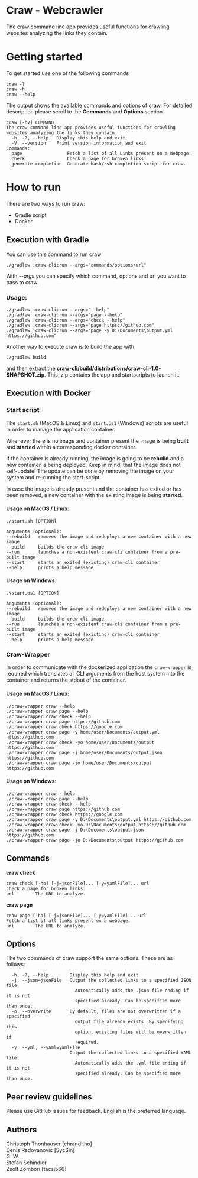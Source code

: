 

# Craw - Webcrawler

The craw command line app provides useful functions for crawling websites analyzing the links they contain.

# Getting started

To get started use one of the following commands

```
craw -?
craw -h
craw --help
```

The output shows the available commands and options of craw. For detailed description please scroll to the **Commands** and **Options** section.

```
craw [-hV] COMMAND
The craw command line app provides useful functions for crawling websites analyzing the links they contain.
  -h, -?, --help   Display this help and exit
  -V, --version    Print version information and exit
Commands:
  page                 Fetch a list of all Links present on a Webpage.
  check                Check a page for broken links.
  generate-completion  Generate bash/zsh completion script for craw.
```

# How to run

There are two ways to run craw:

 - Gradle script
 - Docker

## Execution with Gradle

You can use this command to run craw

```
./gradlew :craw-cli:run --args="commands/options/url"
```

With *--args* you can specify which command, options and url you want to pass to craw.

### Usage:

```
./gradlew :craw-cli:run --args="--help"
./gradlew :craw-cli:run --args="page --help"
./gradlew :craw-cli:run --args="check --help"
./gradlew :craw-cli:run --args="page https://github.com"
./gradlew :craw-cli:run --args="page -y D:\Documents\output.yml https://github.com"

```

Another way to execute craw is to build the app with

```
./gradlew build
```

and then extract the **craw-cli/build/distributions/craw-cli-1.0-SNAPSHOT.zip**. This .zip contains the app and startscripts to launch it.


## Execution with Docker

### Start script
The `start.sh` (MacOS & Linux) and `start.ps1` (Windows) scripts are useful in order to manage the application container.

Whenever there is no image and container present the image is being **built** and **started** within a corresponding docker container. 

If the container is already running, the image is going to be **rebuild** and a new container is being deployed. Keep in mind, that the image does not self-update! The update can be done by removing the image on your system and re-running the start-script.

In case the image is already present and the container has exited or has been removed, a new container with the existing image is being **started**.

#### Usage on MacOS / Linux:
```
./start.sh [OPTION]

Arguments (optional):
--rebuild   removes the image and redeploys a new container with a new image
--build     builds the craw-cli image
--run       launches a non-existent craw-cli container from a pre-built image
--start     starts an exited (existing) craw-cli container
--help      prints a help message
```

#### Usage on Windows:
```
.\start.ps1 [OPTION]

Arguments (optional):
--rebuild   removes the image and redeploys a new container with a new image
--build     builds the craw-cli image
--run       launches a non-existent craw-cli container from a pre-built image
--start     starts an exited (existing) craw-cli container
--help      prints a help message
````

### Craw-Wrapper

In order to communicate with the dockerized application the `craw-wrapper` is required which translates all CLI arguments from the host system into the container and returns the stdout of the container.

#### Usage on MacOS / Linux:
```
./craw-wrapper craw --help
./craw-wrapper craw page --help
./craw-wrapper craw check --help
./craw-wrapper craw page https://github.com
./craw-wrapper craw check https://google.com
./craw-wrapper craw page -y home/user/Documents/output.yml https://github.com
./craw-wrapper craw check -yo home/user/Documents/output https://github.com
./craw-wrapper craw page -j home/user/Documents/output.json https://github.com
./craw-wrapper craw page -jo home/user/Documents/output https://github.com
```

#### Usage on Windows:
```
./craw-wrapper craw --help
./craw-wrapper craw page --help
./craw-wrapper craw check --help
./craw-wrapper craw page https://github.com
./craw-wrapper craw check https://google.com
./craw-wrapper craw page -y D:\Documents\output.yml https://github.com
./craw-wrapper craw check -yo D:\Documents\output https://github.com
./craw-wrapper craw page -j D:\Documents\output.json https://github.com
./craw-wrapper craw page -jo D:\Documents\output https://github.com
```


## Commands

**craw check**
```
craw check [-ho] [-j=jsonFile]... [-y=yamlFile]... url
Check a page for broken links.
url        The URL to analyze.
```

**craw page**
```
craw page [-ho] [-j=jsonFile]... [-y=yamlFile]... url
Fetch a list of all links present on a webpage.
url        The URL to analyze.
```

## Options

The two commands of craw support the same options. These are as follows:

```
  -h, -?, --help        Display this help and exit
  -j, --json=jsonFile   Output the collected links to a specified JSON file.
                          Automatically adds the .json file ending if it is not
                          specified already. Can be specified more than once.
  -o, --overwrite       By default, files are not overwritten if a specified
                          output file already exists. By specifying this
                          option, existing files will be overwritten if
                          required.
  -y, --yml, --yaml=yamlFile
                        Output the collected links to a specified YAML file.
                          Automatically adds the .yml file ending if it is not
                          specified already. Can be specified more than once.
```


## Peer review guidelines

Please use GitHub issues for feedback. English is the preferred language.

## Authors

Christoph Thonhauser [chranditho]  
Denis Radovanovic [SycSin]  
G. W.    
Stefan Schindler    
Zsolt Zombori [tacsi566]
